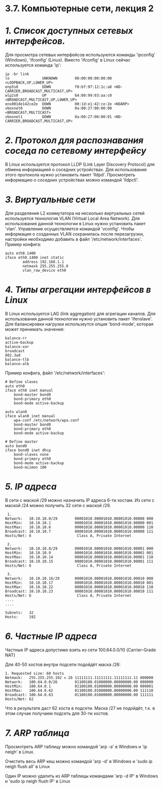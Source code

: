 # **3.7. Компьютерные сети, лекция 2**

# *1. Cписок доступных сетевых интерфейсов.*
Для просмотра сетевых интерфейсов используются команды 'ipconfig' (Windows), 'ifconfig' (Linux). Вместо 'ifconfig' в Linux сейчас используется команда 'ip': 

```
ip -br link
lo               UNKNOWN        00:00:00:00:00:00 <LOOPBACK,UP,LOWER_UP> 
enp5s0           DOWN           f0:bf:97:12:1c:a8 <NO-CARRIER,BROADCAST,MULTICAST,UP> 
wlp2s0           UP             64:80:99:03:aa:c0 <BROADCAST,MULTICAST,UP,LOWER_UP> 
enx001de142ce2e  DOWN           00:1d:e1:42:ce:2e <NOARP> 
vboxnet0         DOWN           0a:00:27:00:00:00 <BROADCAST,MULTICAST> 
vboxnet1         DOWN           0a:00:27:00:00:01 <NO-CARRIER,BROADCAST,MULTICAST,UP>
``` 

# *2. Протокол для распознавания соседа по сетевому интерфейсу*

В Linux используется протокол LLDP (Link Layer Discovery Protocol) для обмена информацией о соседних устройствах. Для использования этого протокола нужно установить пакет 'lldpd'. Просмотреть информацию о соседних устройствах можно командой 'lldpctl'.

# *3. Виртуальные сети*

Для разделения L2 коммутатора на несколько виртуальных сетей используется технология VLAN (Virtual Local Area Network). Для использования данной технологии в Linux нужно установить пакет 'vlan'. Управление осуществляется командой 'vconfig'. Чтобы информация о созданных VLAN сохранилась после перезагрузки, настройки необходимо добавить в файл '/etc/network/interfaces'. Пример конфига:

```
auto eth0.1400
iface eth0.1400 inet static
        address 192.168.1.1
        netmask 255.255.255.0
        vlan_raw_device eth0
```

# *4. Типы агрегации интерфейсов в Linux*

В Linux используется LAG (link aggregation) для агрегации каналов. Для использования данной технологии нужно установить пакет 'ifenslave'. Для балансировки нагрузки использеутся опция 'bond-mode', которая может принимать значения:

```
balance-rr
active-backup
balance-xor
broadcast
802.3ad
balance-tlb
balance-alb
```

Пример конфига, файл '/etc/network/interfaces':

```
# Define slaves   
auto eth0
iface eth0 inet manual
    bond-master bond0
    bond-primary eth0
    bond-mode active-backup
   
auto wlan0
iface wlan0 inet manual
    wpa-conf /etc/network/wpa.conf
    bond-master bond0
    bond-primary eth0
    bond-mode active-backup

# Define master
auto bond0
iface bond0 inet dhcp
    bond-slaves none
    bond-primary eth0
    bond-mode active-backup
    bond-miimon 100
```

# *5. IP адреса*
В сети с маской /29 можно назначить IP адреса 6-ти хостам. Из сети с маской /24 можно получить 32 сети с маской /29.

```
 1.
Network:   10.10.10.0/29        00001010.00001010.00001010.00000 000
HostMin:   10.10.10.1           00001010.00001010.00001010.00000 001
HostMax:   10.10.10.6           00001010.00001010.00001010.00000 110
Broadcast: 10.10.10.7           00001010.00001010.00001010.00000 111
Hosts/Net: 6                     Class A, Private Internet

 2.
Network:   10.10.10.8/29        00001010.00001010.00001010.00001 000
HostMin:   10.10.10.9           00001010.00001010.00001010.00001 001
HostMax:   10.10.10.14          00001010.00001010.00001010.00001 110
Broadcast: 10.10.10.15          00001010.00001010.00001010.00001 111
Hosts/Net: 6                     Class A, Private Internet

 3.
Network:   10.10.10.16/29       00001010.00001010.00001010.00010 000
HostMin:   10.10.10.17          00001010.00001010.00001010.00010 001
HostMax:   10.10.10.22          00001010.00001010.00001010.00010 110
Broadcast: 10.10.10.23          00001010.00001010.00001010.00010 111
Hosts/Net: 6                     Class A, Private Internet
....
....

Subnets:   32
Hosts:     192
```

# *6. Частные IP адреса*

Частные IP адреса допустимо взять из сети 100.64.0.0/10 (Carrier-Grade NAT)

Для 40-50 хостов внутри подсети подойдёт маска /26:

```
1. Requested size: 60 hosts
Netmask:   255.255.255.192 = 26 11111111.11111111.11111111.11 000000
Network:   100.64.0.0/26        01100100.01000000.00000000.00 000000
HostMin:   100.64.0.1           01100100.01000000.00000000.00 000001
HostMax:   100.64.0.62          01100100.01000000.00000000.00 111110
Broadcast: 100.64.0.63          01100100.01000000.00000000.00 111111
Hosts/Net: 62
```

Что в результате даст 62 хоста в подсети. Маска /27 не подойдёт, т.к. в этом случае получаем подсеть для 30-ти хостов.

# *7. ARP таблица*
Просмотреть ARP таблицу можно командой 'arp -a' в Windows и 'ip neigh' в Linux.

Очистить весь ARP кеш можно командой 'arp -d' в Windows и 'sudo ip neigh flush all' в Linux

Один IP можно удалить из ARP таблицы командами 'arp -d IP' в Windows и 'sudo ip neigh flush IP' в Linux